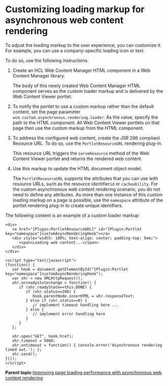# Customizing loading markup for asynchronous web content rendering

To adjust the loading markup to the user experience, you can customize it. For example, you can use a company-specific loading icon or text.

To do so, use the following instructions.

1.  Create an HCL Web Content Manager HTML component in a Web Content Manager library.

    The body of this newly created Web Content Manager HTML component serves as the custom loader markup and is delivered by the Web Content Viewer portlet.

2.  To notify the portlet to use a custom markup rather than the default content, set the page parameter `wcm.custom.asynchronous.rendering.loader`. As the value, specify the path to the HTML component. All Web Content Viewer portlets on that page then use the custom markup from the HTML component.

3.  To address the configured web content, create the JSR 286 compliant Resource URL. To do so, use the `PortletResourceURL` rendering plug-in.

    This resource URL triggers the `serveResource` method of the Web Content Viewer portlet and returns the rendered web content.

4.  Use this markup to update the HTML document object model.

    The `PortletResourceURL` supports the attributes that you can use with resource URLs, such as the resource identifier`id` or `cacheability`. For the custom asynchronous web content rendering scenario, you do not need to define any attributes. As more than one instance of this custom loading markup on a page is possible, use the `namespace` attribute of the portlet rendering plug-in to create unique identifiers.


The following content is an example of a custom loader markup:

```
<div>
   <a href="[Plugin:PortletResourceURL]" id="[Plugin:Portlet key="namespace"]customAsyncRenderingHook"></a>
   <div style="width: 100%; text-align: center; padding-top: 5em;">
      <span>Loading web content...</span>
   </div>
</div>

<script type="text/javascript">
(function() {
   var hook = document.getElementById("[Plugin:Portlet key="namespace"]customAsyncRenderingHook");
   var xhr = new XMLHttpRequest();
   xhr.onreadystatechange = function() {
      if (xhr.readyState==this.DONE) {
         if (xhr.status==200) {
            hook.parentNode.innerHTML = xhr.responseText;
         } else if (xhr.status==0) {
            // implement timeout handling here ...
         } else {
            // implement error handling here
         }
      }
   };

   xhr.open("GET", hook.href);
   xhr.timeout = 5000;
   xhr.ontimeout = function() { console.error('Asynchronous rendering timed out.'); };
   xhr.send();
}());
</script>
```

**Parent topic:**[Improving page loading performance with asynchronous web content rendering](../wcm/wcm_config_asynch_wcm_rendr.md)

